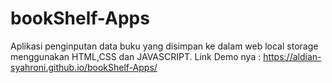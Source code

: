 # bookShelf-Apps
Aplikasi penginputan data buku yang disimpan ke dalam web local storage menggunakan HTML,CSS dan JAVASCRIPT.
Link Demo nya : https://aldian-syahroni.github.io/bookShelf-Apps/
